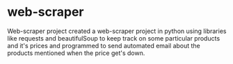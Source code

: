 # web-scraper
Web-scraper project 
created a web-scraper project in python using libraries like requests and beautifulSoup to keep track on some particular products and it's prices and programmed to send automated email about the products mentioned when the price get's down. 
